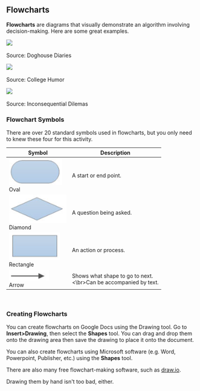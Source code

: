 ## Flowcharts

**Flowcharts** are diagrams that visually demonstrate an algorithm involving decision-making. Here are some great examples.

![](../Images/Pictionary_Flowchart.png)

Source: Doghouse Diaries

![](../Images/Hacking_Flowchart.png)

Source: College Humor

![](../Images/Laundry_Flowchart.png)

Source: Inconsequential Dilemas


### Flowchart Symbols

There are over 20 standard symbols used in flowcharts, but you only need to knew these four for this activity.

| Symbol | Description |
| --- | --- |
| ![](../Images/Oval.png)<br>Oval | A start or end point. |
| ![](../Images/Diamond.png)<br>Diamond | A question being asked. |
| ![](../Images/Rectangle.png)<br>Rectangle | An action or process. |
| ![](../Images/Arrow.png)<br>Arrow | Shows what shape to go to next.<br><\br>Can be accompanied by text. |

 
### Creating Flowcharts 

You can create flowcharts on Google Docs using the Drawing tool. Go to **Insert>Drawing**, then select the **Shapes** tool. You can drag and drop them onto the drawing area then save the drawing to place it onto the document.

You can also create flowcharts using Microsoft software (e.g. Word, Powerpoint, Publisher, etc.) using the **Shapes** tool. 

There are also many free flowchart-making software, such as [draw.io](https://www.draw.io/).

Drawing them by hand isn't too bad, either.

